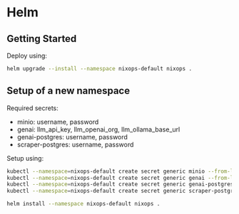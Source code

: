 # Helm

## Getting Started
Deploy using:
```bash
helm upgrade --install --namespace nixops-default nixops .
```


## Setup of a new namespace

Required secrets:
- minio: username, password
- genai: llm_api_key, llm_openai_org, llm_ollama_base_url
- genai-postgres: username, password
- scraper-postgres: username, password

Setup using:
```bash
kubectl --namespace=nixops-default create secret generic minio --from-literal=username=... --from-literal=password=...
kubectl --namespace=nixops-default create secret generic genai --from-literal=llm_api_key=... --from-literal=llm_openai_org=... --from-literal=llm_ollama_base_url=...
kubectl --namespace=nixops-default create secret generic genai-postgres --from-literal=username=... --from-literal=password=...
kubectl --namespace=nixops-default create secret generic scraper-postgres --from-literal=username=... --from-literal=password=...

helm install --namespace nixops-default nixops .
```
